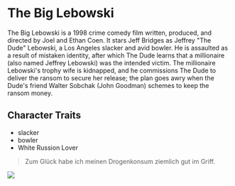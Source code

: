 # The Big Lebowski
The Big Lebowski is a 1998 crime comedy film written, produced, and directed by Joel and Ethan Coen. It stars Jeff Bridges as Jeffrey "The Dude" Lebowski, a Los Angeles slacker and avid bowler. He is assaulted as a result of mistaken identity, after which The Dude learns that a millionaire (also named Jeffrey Lebowski) was the intended victim. The millionaire Lebowski's trophy wife is kidnapped, and he commissions The Dude to deliver the ransom to secure her release; the plan goes awry when the Dude's friend Walter Sobchak (John Goodman) schemes to keep the ransom money.
## Character Traits
* slacker
* bowler
* White Russion Lover

> Zum Glück habe ich meinen Drogenkonsum ziemlich gut im Griff.

<img src="https://upload.wikimedia.org/wikipedia/en/3/35/Biglebowskiposter.jpg" />
